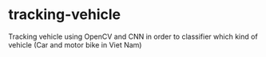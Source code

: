 # tracking-vehicle
Tracking vehicle using OpenCV and CNN in order to classifier which kind of vehicle (Car and motor bike in Viet Nam) 
